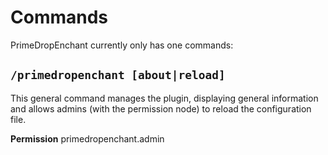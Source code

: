 # Commands

PrimeDropEnchant currently only has one commands:

## `/primedropenchant [about|reload]`
This general command manages the plugin, displaying general information and
allows admins (with the permission node) to reload the configuration file.

**Permission** primedropenchant.admin
